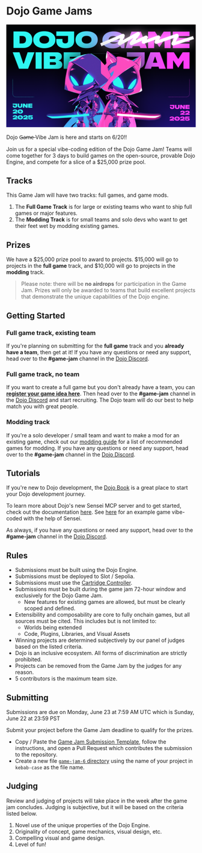# Dojo Game Jams

![Vibe Jam Header](.github/assets/VibeHeader.png)

​Dojo G̶a̶m̶e̶ Vibe Jam is here and starts on 6/20!!

​Join us for a special vibe-coding edition of the Dojo Game Jam! Teams will come together for 3 days to build games on the open-source, provable Dojo Engine, and compete for a slice of a $25,000 prize pool.

## Tracks

This Game Jam will have two tracks: full games, and game mods.

1. The **Full Game Track** is for large or existing teams who want to ship full games or major features.
2. The **Modding Track** is for small teams and solo devs who want to get their feet wet by modding existing games.

## Prizes

We have a $25,000 prize pool to award to projects. $15,000 will go to projects in the **full game** track, and $10,000 will go to projects in the **modding** track.

> Please note: there will be **no airdrops** for participation in the Game Jam.
> Prizes will only be awarded to teams that build excellent projects that demonstrate the unique capabilities of the Dojo engine.

## Getting Started

### Full game track, existing team

If you're planning on submitting for the **full game** track and you **already have a team**, then get at it!
If you have any questions or need any support, head over to the **#game-jam** channel in the [Dojo Discord](https://discord.gg/tHezCAA4).

### Full game track, no team

If you want to create a full game but you don't already have a team, you can [**register your game idea here**](https://github.com/dojoengine/game-jams/issues/new?assignees=&labels=&projects=&template=register_team.yaml&title=%5BTeam+Registration%5D:+Your+Team+Name).
Then head over to the **#game-jam** channel in the [Dojo Discord](https://discord.gg/tHezCAA4) and start recruiting.
The Dojo team will do our best to help match you with great people.

### Modding track

If you're a solo developer / small team and want to make a mod for an existing game, check out our [modding guide](./MODDABLE.md) for a list of recommended games for modding.
If you have any questions or need any support, head over to the **#game-jam** channel in the [Dojo Discord](https://discord.gg/tHezCAA4).

## Tutorials

If you're new to Dojo development, the [Dojo Book](https://book.dojoengine.org/) is a great place to start your Dojo development journey.

To learn more about Dojo's new Sensei MCP server and to get started, check out the documentation [here](https://github.com/dojoengine/sensei-mcp/blob/main/README.md).
See [here](https://github.com/dojoengine/vibe-sample) for an example game vibe-coded with the help of Sensei.

As always, if you have any questions or need any support, head over to the **#game-jam** channel in the [Dojo Discord](https://discord.gg/tHezCAA4).

## Rules

-   Submissions must be built using the Dojo Engine.
-   ​Submissions must be deployed to Slot / Sepolia.
-   ​Submissions must use the [Cartridge Controller](https://docs.cartridge.gg/controller/getting-started).
-   Submissions must be built during the game jam 72-hour window and exclusively for the Dojo Game Jam.
    -   New features for existing games are allowed, but must be clearly scoped and defined.
-   Extensibility and composability are core to fully onchain games, but all sources must be cited. This includes but is not limited to:
    -   Worlds being extended
    -   Code, Plugins, Libraries, and Visual Assets
-   Winning projects are determined subjectively by our panel of judges based on the listed criteria.
-   Dojo is an inclusive ecosystem. All forms of discrimination are strictly prohibited.
-   Projects can be removed from the Game Jam by the judges for any reason.
-   5 contributors is the maximum team size.

## Submitting

​Submissions are due on Monday, June 23 at 7:59 AM UTC which is Sunday, June 22 at 23:59 PST

Submit your project before the Game Jam deadline to qualify for the prizes.

-   Copy / Paste the [Game Jam Submission Template](./templates/SUBMISSION_TEMPLATE.md), follow the instructions, and open a Pull Request which contributes the submission to the repository.
-   Create a new file [`game-jam-6` directory](./game-jam-6) using the name of your project in `kebab-case` as the file name.

## Judging

Review and judging of projects will take place in the week after the game jam concludes. Judging is subjective, but it will be based on the criteria listed below.

1.  Novel use of the unique properties of the Dojo Engine.
2.  Originality of concept, game mechanics, visual design, etc.
3.  Compelling visual and game design.
4.  Level of fun!
